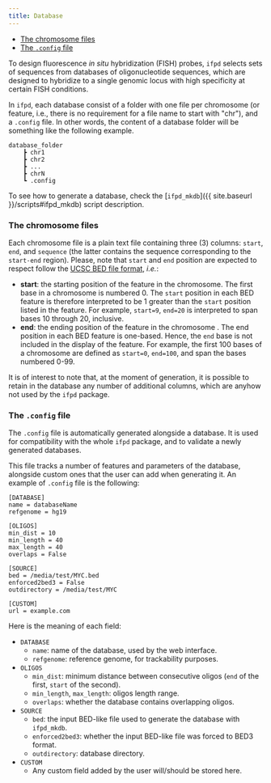 ```yaml
---
title: Database
---
```


<!-- MarkdownTOC -->

- [The chromosome files](#the-chromosome-files)
- [The `.config` file](#the-config-file)

<!-- /MarkdownTOC -->

To design fluorescence *in situ* hybridization (FISH) probes, `ifpd` selects sets of sequences from databases of oligonucleotide sequences, which are designed to hybridize to a single genomic locus with high specificity at certain FISH conditions.

In `ifpd`, each database consist of a folder with one file per chromosome (or feature, i.e., there is no requirement for a file name to start with "chr"), and a `.config` file. In other words, the content of a database folder will be something like the following example.

```
database_folder
    ┣ chr1
    ┣ chr2
    ┣ ...
    ┣ chrN
    ┗ .config
```

To see how to generate a database, check the [`ifpd_mkdb`]({{ site.baseurl }}/scripts#ifpd_mkdb) script description.

### The chromosome files

Each chromosome file is a plain text file containing three (3) columns: `start`, `end`, and `sequence` (the latter contains the sequence corresponding to the `start-end` region). Please, note that `start` and `end` position are expected to respect follow the [UCSC BED file format](https://genome.ucsc.edu/FAQ/FAQformat.html#format1), *i.e.*:

* **start**: the starting position of the feature in the chromosome. The first base in a chromosome is numbered 0. The `start` position in each BED feature is therefore interpreted to be 1 greater than the `start` position listed in the feature. For example, `start=9`, `end=20` is interpreted to span bases 10 through 20, inclusive.
* **end**: the ending position of the feature in the chromosome . The end position in each BED feature is one-based. Hence, the `end` base is not included in the display of the feature. For example, the first 100 bases of a chromosome are defined as `start=0`, `end=100`, and span the bases numbered 0-99.

It is of interest to note that, at the moment of generation, it is possible to retain in the database any number of additional columns, which are anyhow not used by the `ifpd` package.

### The `.config` file

The `.config` file is automatically generated alongside a database. It is used for compatibility with the whole `ifpd` package, and to validate a newly generated databases.

This file tracks a number of features and parameters of the database, alongside custom ones that the user can add when generating it. An example of `.config` file is the following:

```
[DATABASE]
name = databaseName
refgenome = hg19

[OLIGOS]
min_dist = 10
min_length = 40
max_length = 40
overlaps = False

[SOURCE]
bed = /media/test/MYC.bed
enforced2bed3 = False
outdirectory = /media/test/MYC

[CUSTOM]
url = example.com
```

Here is the meaning of each field:

* `DATABASE`
    - `name`: name of the database, used by the web interface.
    - `refgenome`: reference genome, for trackability purposes.
* `OLIGOS`
    - `min_dist`: minimum distance between consecutive oligos (`end` of the first, `start` of the second).
    - `min_length`, `max_length`: oligos length range.
    - `overlaps`: whether the database contains overlapping oligos.
* `SOURCE`
    - `bed`: the input BED-like file used to generate the database with `ifpd_mkdb`.
    - `enforced2bed3`: whether the input BED-like file was forced to BED3 format.
    - `outdirectory`: database directory.
* `CUSTOM`
    - Any custom field added by the user will/should be stored here.
